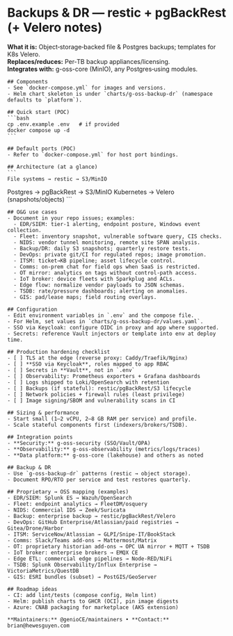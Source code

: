 # Backups & DR — restic + pgBackRest (+ Velero notes)


**What it is:** Object‑storage‑backed file & Postgres backups; templates for K8s Velero.  
**Replaces/reduces:** Per‑TB backup appliances/licensing.  
**Integrates with:** g-oss-core (MinIO), any Postgres‑using modules.


    ## Components
    - See `docker-compose.yml` for images and versions.
    - Helm chart skeleton is under `charts/g-oss-backup-dr` (namespace defaults to `platform`).

    ## Quick start (POC)
    ```bash
    cp .env.example .env   # if provided
    docker compose up -d
    ```

    ## Default ports (POC)
    - Refer to `docker-compose.yml` for host port bindings.

    ## Architecture (at a glance)
    ```
    File systems → restic → S3/MinIO
Postgres → pgBackRest → S3/MinIO
Kubernetes → Velero (snapshots/objects)
    ```

    ## O&G use cases
    - Document in your repo issues; examples:
      - EDR/SIEM: tier‑1 alerting, endpoint posture, Windows event collection.
      - Fleet: inventory snapshot, vulnerable software query, CIS checks.
      - NIDS: vendor tunnel monitoring, remote site SPAN analysis.
      - Backup/DR: daily S3 snapshots; quarterly restore tests.
      - DevOps: private git/CI for regulated repos; image promotion.
      - ITSM: ticket→KB pipeline; asset lifecycle control.
      - Comms: on‑prem chat for field ops when SaaS is restricted.
      - OT mirror: analytics on tags without control‑path access.
      - IoT broker: device fleets with Sparkplug and ACLs.
      - Edge flow: normalize vendor payloads to JSON schemas.
      - TSDB: rate/pressure dashboards; alerting on anomalies.
      - GIS: pad/lease maps; field routing overlays.

    ## Configuration
    - Edit environment variables in `.env` and the compose file.
    - For Helm, set values in `charts/g-oss-backup-dr/values.yaml`.
    - SSO via Keycloak: configure OIDC in proxy and app where supported.
    - Secrets: reference Vault injectors or template into env at deploy time.

    ## Production hardening checklist
    - [ ] TLS at the edge (reverse proxy: Caddy/Traefik/Nginx)
    - [ ] **SSO via Keycloak**, roles mapped to app RBAC
    - [ ] Secrets in **Vault**, not in `.env`
    - [ ] Observability: Prometheus exporters + Grafana dashboards
    - [ ] Logs shipped to Loki/OpenSearch with retention
    - [ ] Backups (if stateful): restic/pgBackRest/S3 lifecycle
    - [ ] Network policies + firewall rules (least privilege)
    - [ ] Image signing/SBOM and vulnerability scans in CI

    ## Sizing & performance
    - Start small (1–2 vCPU, 2–8 GB RAM per service) and profile.
    - Scale stateful components first (indexers/brokers/TSDB).

    ## Integration points
    - **Security:** g-oss-security (SSO/Vault/OPA)
    - **Observability:** g-oss-observability (metrics/logs/traces)
    - **Data platform:** g-oss-core (lakehouse) and others as noted

    ## Backup & DR
    - Use `g-oss-backup-dr` patterns (restic → object storage).
    - Document RPO/RTO per service and test restores quarterly.

    ## Proprietary → OSS mapping (examples)
    - EDR/SIEM: Splunk ES → Wazuh/OpenSearch
    - Fleet: endpoint analytics → FleetDM/osquery
    - NIDS: Commercial IDS → Zeek/Suricata
    - Backup: enterprise backup → restic/pgBackRest/Velero
    - DevOps: GitHub Enterprise/Atlassian/paid registries → Gitea/Drone/Harbor
    - ITSM: ServiceNow/Atlassian → GLPI/Snipe‑IT/BookStack
    - Comms: Slack/Teams add‑ons → Mattermost/Matrix
    - OT: proprietary historian add‑ons → OPC UA mirror + MQTT + TSDB
    - IoT broker: enterprise brokers → EMQX CE
    - Edge ETL: commercial edge pipelines → Node‑RED/NiFi
    - TSDB: Splunk Observability/Influx Enterprise → VictoriaMetrics/QuestDB
    - GIS: ESRI bundles (subset) → PostGIS/GeoServer

    ## Roadmap ideas
    - CI: add lint/tests (compose config, Helm lint)
    - Helm: publish charts to GHCR (OCI), pin image digests
    - Azure: CNAB packaging for marketplace (AKS extension)

    **Maintainers:** @genioCE/maintainers • **Contact:** brian@hewesguyen.com
